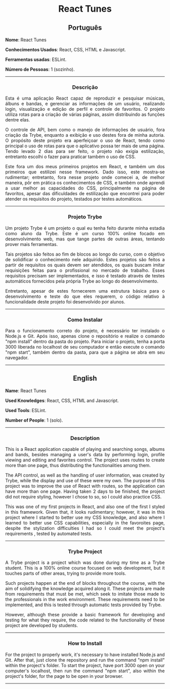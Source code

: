 <h1 align="center">React Tunes</h1>

<h2 align="center">Português</h2>


**Nome**: React Tunes

**Conhecimentos Usados**: React, CSS, HTML e Javascript.

**Ferramentas usadas**: ESLint.

**Número de Pessoas**: 1 (sozinho).

-----------------------

<h3 align="center">Descrição</h3>

<p align="justify">Esta é uma aplicação React capaz de reproduzir e pesquisar músicas, álbuns e bandas, e gerenciar as informações de um usuário, realizando login, visualização e edição de perfil e controle de favoritos. O projeto utiliza rotas para a criação de várias páginas, assim distribuindo as funções dentre elas.</p>
<p align="justify">O controle de API, bem como o manejo de informações de usuário, fora criação da Trybe, enquanto a exibição e uso destes fora de minha autoria. O propósito deste projeto era aperfeiçoar o uso de React, tendo como principal o uso de rotas para que o aplicativo possa ter mais de uma página. Tendo levado 2 dias para ser feito, o projeto não exigia estilização, entretanto escolhi o fazer para praticar também o uso de CSS.</p>
<p align="justify">Este fora um dos meus primeiros projetos em React, e também um dos primeiros que estilizei nesse framework. Dado isso, este mostra-se rudimentar; entretanto, fora nesse projeto onde comecei a, de melhor maneira, pôr em prática os conhecimentos de CSS, e também onde aprendi a usar melhor as capacidades do CSS, principalmente na página de favoritos, apesar das dificuldades de estilização que encontrei para poder atender os requisitos do projeto, testados por testes automáticos.</p>

-----------------------

<h3 align="center">Projeto Trybe</h3>

  <p align="justify">Um projeto Trybe é um projeto o qual eu tenha feito durante minha estadia como aluno da Trybe. Este é um curso 100% online focado em desenvolvimento web, mas que tange partes de outras áreas, tentando prover mais ferramentas.</p>
  <p align="justify">Tais projetos são feitos ao fim de blocos ao longo do curso, com o objetivo de solidificar o conhecimento nele adquirido. Estes projetos são feitos a partir de requisitos os quais devem ser atendidos, os quais buscam imitar requisições feitas para o profissional no mercado de trabalho. Esses requisitos precisam ser implementados, e isso é testado através de testes automáticos fornecidos pela própria Trybe ao longo do desenvolvimento.</p>
  <p align="justify">Entretanto, apesar de estes fornecerem uma estrutura básica para o desenvolvimento e teste do que eles requerem, o código relativo à funcionalidade deste projeto foi desenvolvido por alunos.</p>

-----------------------

<h3 align="center">Como Instalar</h3>
<p align="justify">Para o funcionamento correto do projeto, é necessário ter instalado o Node.js e Git. Após isso, apenas clone o repositório e realize o comando "npm install" dentro da pasta do projeto. Para iniciar o projeto, tenha a porta 3000 liberada no localhost de seu computador e então execute o comando "npm start", também dentro da pasta, para que a página se abra em seu navegador. </p>

-----------------------

<h2 align="center">English</h2>


**Name**: React Tunes

**Used Knowledges**: React, CSS, HTML and Javascript.

**Used Tools**: ESLint.

**Number of People**: 1 (solo).

-----------------------

<h3 align="center">Description</h3>

<p align="justify">This is a React application capable of playing and searching songs, albums and bands, besides managing a user's data by performing login, profile viewing and editing and favorites control. The project uses routes to create more than one page, thus distributing the functionalities among them.</p>
<p align="justify">The API control, as well as the handling of user information, was created by Trybe, while the display and use of these were my own. The purpose of this project was to improve the use of React with routes, so the application can have more than one page. Having taken 2 days to be finished, the project did not require styling, however I chose to so, so I could also practice CSS.</p>
<p align="justify">This was one of my first projects in React, and also one of the first I styled in this framework. Given that, it looks rudimentary; however, it was in this project where I started to better use my CSS knowledge, and also where I learned to better use CSS capabilities, especially in the favoroites page, despite the stylization difficulties I had so I could meet the project's requirements , tested by automated tests.</p>

-----------------------

<h3 align="center">Trybe Project</h3>

  <p align="justify">A Trybe project is a project which was done during my time as a Trybe student. This is a 100% online course focused on web development, but it touches parts of other areas, trying to provide more tools.</p>
  <p align="justify">Such projects happen at the end of blocks throughout the course, with the aim of solidifying the knowledge acquired along  it. These projects are made from requirements that must be met, which seek to imitate those made to the professionals in the work environment. These requirements need to be implemented, and this is tested through automatic tests provided by Trybe.</p>
  <p align="justify">However, although these provide a basic framework for developing and testing for what they require, the code related to the functionality of these project are developed by students.</p>

-----------------------

<h3 align="center">How to Install</h3>
<p align="justify">For the project to properly work, it's necessary to have installed Node.js and Git. After that, just clone the repository and run the command "npm install" within the project's folder. To start the project, have port 3000 open on your computer's localhost, then run the command "npm start", also within the project's folder, for the page to be open in your browser.</p>

-----------------------
